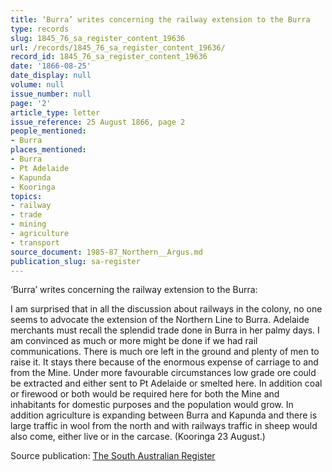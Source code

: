 ```yaml
---
title: ‘Burra’ writes concerning the railway extension to the Burra
type: records
slug: 1845_76_sa_register_content_19636
url: /records/1845_76_sa_register_content_19636/
record_id: 1845_76_sa_register_content_19636
date: '1866-08-25'
date_display: null
volume: null
issue_number: null
page: '2'
article_type: letter
issue_reference: 25 August 1866, page 2
people_mentioned:
- Burra
places_mentioned:
- Burra
- Pt Adelaide
- Kapunda
- Kooringa
topics:
- railway
- trade
- mining
- agriculture
- transport
source_document: 1985-87_Northern__Argus.md
publication_slug: sa-register
---
```


‘Burra’ writes concerning the railway extension to the Burra:

I am surprised that in all the discussion about railways in the colony, no one seems to advocate the extension of the Northern Line to Burra.  Adelaide merchants must recall the splendid trade done in Burra in her palmy days.  I am convinced as much or more might be done if we had rail communications.  There is much ore left in the ground and plenty of men to raise it.  It stays there because of the enormous expense of carriage to and from the Mine.  Under more favourable circumstances low grade ore could be extracted and either sent to Pt Adelaide or smelted here.  In addition coal or firewood or both would be required here for both the Mine and inhabitants for domestic purposes and the population would grow.  In addition agriculture is expanding between Burra and Kapunda and there is large traffic in wool from the north and with railways traffic in sheep would also come, either live or in the carcase.  (Kooringa 23 August.)

Source publication: [The South Australian Register](/publications/sa-register/)
